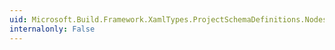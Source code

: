 ```yaml
---
uid: Microsoft.Build.Framework.XamlTypes.ProjectSchemaDefinitions.Nodes
internalonly: False
---
```

